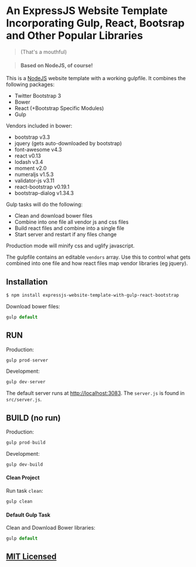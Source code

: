 # An ExpressJS Website Template Incorporating Gulp, React, Bootsrap and Other Popular Libraries

> (That's a mouthful)

> #### Based on NodeJS, of course!

This is a [NodeJS](https://nodejs.org/) website template with a working gulpfile. It combines the following packages:

- Twitter Bootstrap 3
- Bower
- React (+Bootstrap Specific Modules)
- Gulp

Vendors included in bower:

- bootstrap v3.3
- jquery (gets auto-downloaded by bootstrap)
- font-awesome v4.3
- react v0.13
- lodash v3.4
- moment v2.0
- numeraljs v1.5.3
- validator-js v3.11
- react-bootstrap v0.19.1
- bootstrap-dialog v1.34.3

Gulp tasks will do the following:

- Clean and download bower files
- Combine into one file all vendor js and css files
- Build react files and combine into a single file
- Start server and restart if any files change

Production mode will minify css and uglify javascript.

The gulpfile contains an editable `vendors` array. Use this to control what gets combined into one file and how react files map vendor libraries (eg jquery).

## Installation

```bash
$ npm install expressjs-website-template-with-gulp-react-bootstrap
```

Download bower files:

```js
gulp default
```

## RUN

Production:

```js
gulp prod-server
```

Development:

```js
gulp dev-server
```

The default server runs at [http://localhost:3083](http://localhost:3083).  The `server.js` is found in `src/server.js`.

## BUILD (no run)

Production:

```js
gulp prod-build
```

Development:

```js
gulp dev-build
```

#### Clean Project

Run task `clean`:

```js
gulp clean
```

#### Default Gulp Task

Clean and Download Bower libraries:

```js
gulp default
```

## [MIT Licensed](LICENSE)
